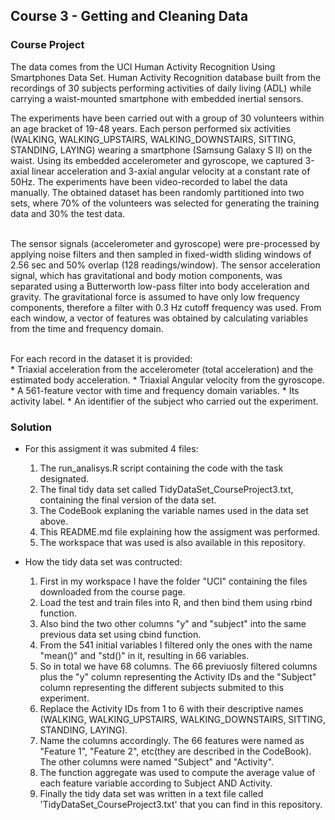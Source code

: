 ## Course 3 - Getting and Cleaning Data

### Course Project


The data comes from the UCI Human Activity Recognition Using Smartphones Data Set. Human Activity Recognition database built from the recordings of 30 subjects performing activities of daily living (ADL) while carrying a waist-mounted smartphone with embedded inertial sensors.

The experiments have been carried out with a group of 30 volunteers within an age bracket of 19-48 years. Each person performed six activities (WALKING, WALKING_UPSTAIRS, WALKING_DOWNSTAIRS, SITTING, STANDING, LAYING) wearing a smartphone (Samsung Galaxy S II) on the waist. Using its embedded accelerometer and gyroscope, we captured 3-axial linear acceleration and 3-axial angular velocity at a constant rate of 50Hz. The experiments have been video-recorded to label the data manually. The obtained dataset has been randomly partitioned into two sets, where 70% of the volunteers was selected for generating the training data and 30% the test data.  
<br />

The sensor signals (accelerometer and gyroscope) were pre-processed by applying noise filters and then sampled in fixed-width sliding windows of 2.56 sec and 50% overlap (128 readings/window). The sensor acceleration signal, which has gravitational and body motion components, was separated using a Butterworth low-pass filter into body acceleration and gravity. The gravitational force is assumed to have only low frequency components, therefore a filter with 0.3 Hz cutoff frequency was used. From each window, a vector of features was obtained by calculating variables from the time and frequency domain.

<br />
For each record in the dataset it is provided:
<br />
* Triaxial acceleration from the accelerometer (total acceleration) and the estimated body acceleration.
* Triaxial Angular velocity from the gyroscope.
* A 561-feature vector with time and frequency domain variables.
* Its activity label.
* An identifier of the subject who carried out the experiment.
<br />

### Solution

* For this assigment it was submited 4 files:  <br />
	1) The run_analisys.R script containing the code with the task designated. <br />
	2) The final tidy data set called TidyDataSet_CourseProject3.txt, containing the final version of the data set. <br />
	3) The CodeBook explaning the variable names used in the data set above. <br />
	4) This README.md file explaining how the assigment was performed. <br />
	5) The workspace that was used is also available in this repository. <br />
	
* How the tidy data set was contructed: <br />
	1) First in my workspace I have the folder "UCI" containing the files downloaded from the course page. <br />
	2) Load the test and train files into R, and then bind them using rbind function. <br />
	3) Also bind the two other columns "y" and "subject" into the same previous data set using cbind function. <br />
	4) From the 541 initial variables I filtered only the ones with the name "mean()" and "std()" in it, resulting in 66 variables.  <br />
	5) So in total we have 68 columns. The 66 previuosly filtered columns plus the "y" column representing the Activity IDs and the "Subject" column representing the different subjects submited to this experiment. <br />
	6) Replace the Activity IDs from 1 to 6 with their descriptive names (WALKING, WALKING_UPSTAIRS, WALKING_DOWNSTAIRS, SITTING, STANDING, LAYING). <br />
	7) Name the columns accordingly. The 66 features were named as "Feature 1", "Feature 2", etc(they are described in the CodeBook). The other columns were named "Subject" and "Activity". <br />
	8) The function aggregate was used to compute the average value of each feature variable according to Subject AND Activity. <br />
	9) Finally the tidy data set was written in a text file called 'TidyDataSet_CourseProject3.txt' that you can find in this repository. <br />
